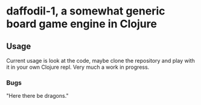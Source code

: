 # daffodil-1, a somewhat generic board game engine in Clojure

## Usage

Current usage is look at the code, maybe clone the repository and play with it
in your own Clojure repl. Very much a work in progress.

### Bugs

"Here there be dragons."


